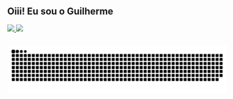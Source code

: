  ## Oiii! Eu sou o Guilherme
 <div>
  <a href="https://github.com/Guilhermee19">
  <img height="180em" src="https://github-readme-stats.vercel.app/api?username=Guilhermee19&show_icons=true&theme=prussian&include_all_commits=true&count_private=true"/>
  <img height="180em" src="https://github-readme-stats.vercel.app/api/top-langs/?username=Guilhermee19&layout=compact&langs_count=7&theme=prussian"/>
</div>

##

![Snake animation](https://github.com/Guilhermee19/Guilhermee19/blob/output/github-contribution-grid-snake.svg)
